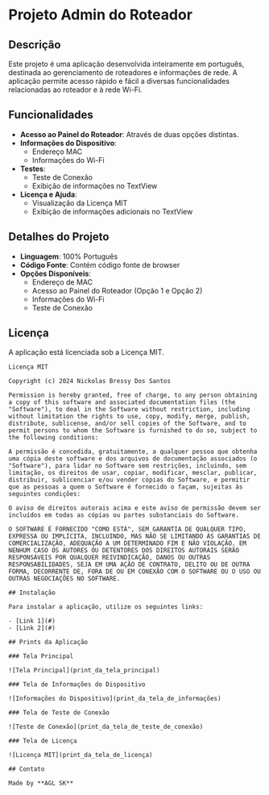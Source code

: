 # Projeto Admin do Roteador

## Descrição

Este projeto é uma aplicação desenvolvida inteiramente em português, destinada ao gerenciamento de roteadores e informações de rede. A aplicação permite acesso rápido e fácil a diversas funcionalidades relacionadas ao roteador e à rede Wi-Fi.

## Funcionalidades

- **Acesso ao Painel do Roteador**: Através de duas opções distintas.
- **Informações do Dispositivo**:
  - Endereço MAC
  - Informações do Wi-Fi
- **Testes**:
  - Teste de Conexão
  - Exibição de informações no TextView
- **Licença e Ajuda**:
  - Visualização da Licença MIT
  - Exibição de informações adicionais no TextView

## Detalhes do Projeto

- **Linguagem**: 100% Português
- **Código Fonte**: Contém código fonte de browser
- **Opções Disponíveis**:
  - Endereço de MAC
  - Acesso ao Painel do Roteador (Opção 1 e Opção 2)
  - Informações do Wi-Fi
  - Teste de Conexão

## Licença

A aplicação está licenciada sob a Licença MIT.

```plaintext
Licença MIT

Copyright (c) 2024 Nickolas Bressy Dos Santos

Permission is hereby granted, free of charge, to any person obtaining a copy of this software and associated documentation files (the "Software"), to deal in the Software without restriction, including without limitation the rights to use, copy, modify, merge, publish, distribute, sublicense, and/or sell copies of the Software, and to permit persons to whom the Software is furnished to do so, subject to the following conditions:

A permissão é concedida, gratuitamente, a qualquer pessoa que obtenha uma cópia deste software e dos arquivos de documentação associados (o "Software"), para lidar no Software sem restrições, incluindo, sem limitação, os direitos de usar, copiar, modificar, mesclar, publicar, distribuir, sublicenciar e/ou vender cópias do Software, e permitir que as pessoas a quem o Software é fornecido o façam, sujeitas às seguintes condições:

O aviso de direitos autorais acima e este aviso de permissão devem ser incluídos em todas as cópias ou partes substanciais do Software.

O SOFTWARE É FORNECIDO "COMO ESTÁ", SEM GARANTIA DE QUALQUER TIPO, EXPRESSA OU IMPLÍCITA, INCLUINDO, MAS NÃO SE LIMITANDO ÀS GARANTIAS DE COMERCIALIZAÇÃO, ADEQUAÇÃO A UM DETERMINADO FIM E NÃO VIOLAÇÃO. EM NENHUM CASO OS AUTORES OU DETENTORES DOS DIREITOS AUTORAIS SERÃO RESPONSÁVEIS POR QUALQUER REIVINDICAÇÃO, DANOS OU OUTRAS RESPONSABILIDADES, SEJA EM UMA AÇÃO DE CONTRATO, DELITO OU DE OUTRA FORMA, DECORRENTE DE, FORA DE OU EM CONEXÃO COM O SOFTWARE OU O USO OU OUTRAS NEGOCIAÇÕES NO SOFTWARE.

## Instalação

Para instalar a aplicação, utilize os seguintes links:

- [Link 1](#)
- [Link 2](#)

## Prints da Aplicação

### Tela Principal

![Tela Principal](print_da_tela_principal)

### Tela de Informações do Dispositivo

![Informações do Dispositivo](print_da_tela_de_informações)

### Tela de Teste de Conexão

![Teste de Conexão](print_da_tela_de_teste_de_conexão)

### Tela de Licença

![Licença MIT](print_da_tela_de_licença)

## Contato

Made by **AGL SK**
